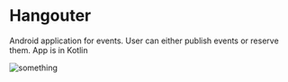 # Hangouter
Android application for events. User can either publish events or reserve them. App is in Kotlin

![something](https://drive.google.com/open?id=10H9r09J9gKPhFHauss9Tk15upKm-UVw4)
